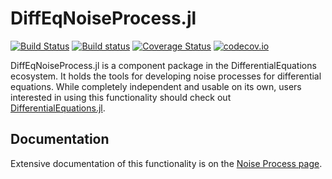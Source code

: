 # DiffEqNoiseProcess.jl

[![Build Status](https://travis-ci.org/JuliaDiffEq/DiffEqNoiseProcess.jl.svg?branch=master)](https://travis-ci.org/JuliaDiffEq/DiffEqNoiseProcess.jl)
[![Build status](https://ci.appveyor.com/api/projects/status/29rskms03i48xxt1?svg=true)](https://ci.appveyor.com/project/ChrisRackauckas/diffeqnoiseprocess-jl)
[![Coverage Status](https://coveralls.io/repos/JuliaDiffEq/DiffEqNoiseProcess.jl/badge.svg?branch=master&service=github)](https://coveralls.io/github/JuliaDiffEq/DiffEqNoiseProcess.jl?branch=master)
[![codecov.io](http://codecov.io/github/JuliaDiffEq/DiffEqNoiseProcess.jl/coverage.svg?branch=master)](http://codecov.io/github/JuliaDiffEq/DiffEqNoiseProcess.jl?branch=master)

DiffEqNoiseProcess.jl is a component package in the DifferentialEquations ecosystem.
It holds the tools for developing noise processes for differential equations.
While completely independent and usable on its own, users interested in using this
functionality should check out [DifferentialEquations.jl](https://github.com/JuliaDiffEq/DifferentialEquations.jl).

## Documentation

Extensive documentation of this functionality is on the [Noise Process page](https://docs.sciml.ai/stable/features/noise_process/).

